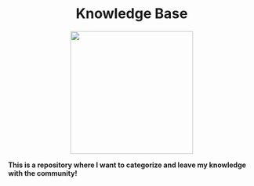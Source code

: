 <h1 align="center" >Knowledge Base</h1>
<p align="center">
  <img src="https://octodex.github.com/images/labtocat.png" width="250px" height="250px"/>
</p>

**This is a repository where I want to categorize and leave my knowledge with the community!**
